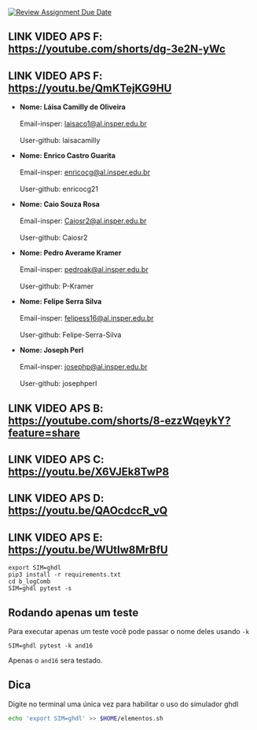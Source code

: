 [![Review Assignment Due Date](https://classroom.github.com/assets/deadline-readme-button-22041afd0340ce965d47ae6ef1cefeee28c7c493a6346c4f15d667ab976d596c.svg)](https://classroom.github.com/a/tgRCPRor)

## LINK VIDEO APS F: https://youtube.com/shorts/dg-3e2N-yWc
## LINK VIDEO APS F: https://youtu.be/QmKTejKG9HU


-   **Nome: Láisa Camilly de Oliveira**<br><br>
    Email-insper: laisaco1@al.insper.edu.br<br><br>
    User-github: laisacamilly
 
-   **Nome: Enrico Castro Guarita**<br><br>
    Email-insper: enricocg@al.insper.edu.br<br><br>
    User-github: enricocg21
 
-   **Nome: Caio Souza Rosa**<br><br>
    Email-insper: Caiosr2@al.insper.edu.br<br><br>
    User-github: Caiosr2
    
-   **Nome: Pedro Averame Kramer**<br><br>
    Email-insper: pedroak@al.insper.edu.br<br><br>
    User-github: P-Kramer

-   **Nome: Felipe Serra Silva**<br><br>
    Email-insper: felipess16@al.insper.edu.br<br><br>
    User-github: Felipe-Serra-Silva

-   **Nome: Joseph Perl**<br><br>
    Email-insper: josephp@al.insper.edu.br<br><br>
    User-github: josephperl
    
## LINK VIDEO APS B: https://youtube.com/shorts/8-ezzWqeykY?feature=share
## LINK VIDEO APS C: https://youtu.be/X6VJEk8TwP8
## LINK VIDEO APS D: https://youtu.be/QAOcdccR_vQ
## LINK VIDEO APS E: https://youtu.be/WUtIw8MrBfU

```
export SIM=ghdl
pip3 install -r requirements.txt
cd b_logComb
SIM=ghdl pytest -s
```

## Rodando apenas um teste

Para executar apenas um teste você pode passar o nome deles usando `-k` 

```
SIM=ghdl pytest -k and16
```

Apenas o `and16` sera testado.

## Dica

Digite no terminal uma única vez para habilitar o uso do simulador ghdl

```bash
echo 'export SIM=ghdl' >> $HOME/elementos.sh
